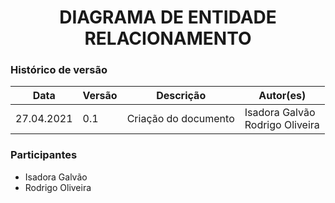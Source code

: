 # <center> DIAGRAMA DE ENTIDADE RELACIONAMENTO

### Histórico de versão<br>

|Data | Versão | Descrição | Autor(es)|
| -- | -- | -- | -- |
| 27.04.2021 | 0.1 | Criação do documento | Isadora Galvão<br>Rodrigo Oliveira|

### Participantes

* Isadora Galvão 
* Rodrigo Oliveira